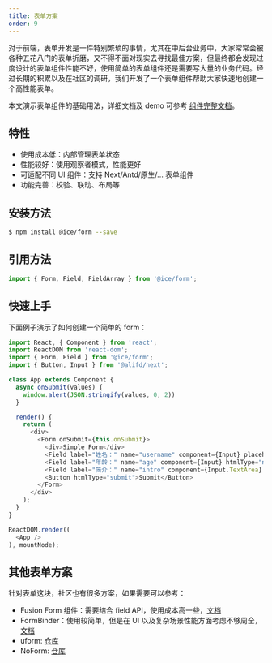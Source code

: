 ```yaml
---
title: 表单方案
order: 9
---
```


对于前端，表单开发是一件特别繁琐的事情，尤其在中后台业务中，大家常常会被各种五花八门的表单折磨，又不得不面对现实去寻找最佳方案，但最终都会发现过度设计的表单组件性能不好，使用简单的表单组件还是需要写大量的业务代码。经过长期的积累以及在社区的调研，我们开发了一个表单组件帮助大家快速地创建一个高性能表单。

本文演示表单组件的基础用法，详细文档及 demo 可参考 [组件完整文档](/component/iceform)。

## 特性

- 使用成本低：内部管理表单状态
- 性能较好：使用观察者模式，性能更好
- 可适配不同 UI 组件：支持 Next/Antd/原生/... 表单组件
- 功能完善：校验、联动、布局等

## 安装方法

```bash
$ npm install @ice/form --save
```

## 引用方法

```js
import { Form, Field, FieldArray } from '@ice/form';
```

## 快速上手

下面例子演示了如何创建一个简单的 form：

```js
import React, { Component } from 'react';
import ReactDOM from 'react-dom';
import { Form, Field } from '@ice/form';
import { Button, Input } from '@alifd/next';

class App extends Component {
  async onSubmit(values) {
    window.alert(JSON.stringify(values, 0, 2))
  }

  render() {
    return (
      <div>
        <Form onSubmit={this.onSubmit}>
          <div>Simple Form</div>
          <Field label="姓名：" name="username" component={Input} placeholder="请输入名字" />
          <Field label="年龄：" name="age" component={Input} htmlType="number" placeholder="请输入年龄" />
          <Field label="简介：" name="intro" component={Input.TextArea} />
          <Button htmlType="submit">Submit</Button>
        </Form>
      </div>
    );
  }
}

ReactDOM.render((
  <App />
), mountNode);
```

## 其他表单方案

针对表单这块，社区也有很多方案，如果需要可以参考：

- Fusion Form 组件：需要结合 field API，使用成本高一些，[文档](/components/form)
- FormBinder：使用较简单，但是在 UI 以及复杂场景性能方面考虑不够周全，[文档](/components/formbinder)
- uform: [仓库](https://github.com/alibaba/uform)
- NoForm: [仓库](https://github.com/alibaba/nopage)